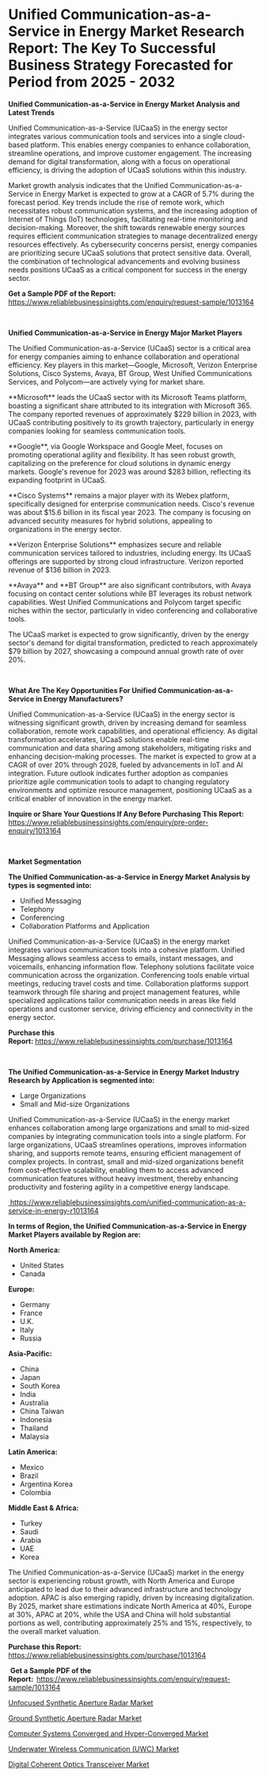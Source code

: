 <p><h1>Unified Communication-as-a-Service in Energy Market Research Report: The Key To Successful Business Strategy Forecasted for Period from 2025 - 2032</h1></p><p><strong>Unified Communication-as-a-Service in Energy Market Analysis and Latest Trends</strong></p>
<p><p>Unified Communication-as-a-Service (UCaaS) in the energy sector integrates various communication tools and services into a single cloud-based platform. This enables energy companies to enhance collaboration, streamline operations, and improve customer engagement. The increasing demand for digital transformation, along with a focus on operational efficiency, is driving the adoption of UCaaS solutions within this industry.</p><p>Market growth analysis indicates that the Unified Communication-as-a-Service in Energy Market is expected to grow at a CAGR of 5.7% during the forecast period. Key trends include the rise of remote work, which necessitates robust communication systems, and the increasing adoption of Internet of Things (IoT) technologies, facilitating real-time monitoring and decision-making. Moreover, the shift towards renewable energy sources requires efficient communication strategies to manage decentralized energy resources effectively. As cybersecurity concerns persist, energy companies are prioritizing secure UCaaS solutions that protect sensitive data. Overall, the combination of technological advancements and evolving business needs positions UCaaS as a critical component for success in the energy sector.</p></p>
<p><strong>Get a Sample PDF of the Report:&nbsp;</strong> <a href="https://www.reliablebusinessinsights.com/enquiry/request-sample/1013164?utm_campaign=100&utm_medium=2&utm_source=Github&utm_content=ia&utm_term=08042025&utm_id=unified-communication-as-a-service-in-energy">https://www.reliablebusinessinsights.com/enquiry/request-sample/1013164</a></p>
<p>&nbsp;</p>
<p><strong>Unified Communication-as-a-Service in Energy Major Market Players</strong></p>
<p><p>The Unified Communication-as-a-Service (UCaaS) sector is a critical area for energy companies aiming to enhance collaboration and operational efficiency. Key players in this market—Google, Microsoft, Verizon Enterprise Solutions, Cisco Systems, Avaya, BT Group, West Unified Communications Services, and Polycom—are actively vying for market share.</p><p>**Microsoft** leads the UCaaS sector with its Microsoft Teams platform, boasting a significant share attributed to its integration with Microsoft 365. The company reported revenues of approximately $229 billion in 2023, with UCaaS contributing positively to its growth trajectory, particularly in energy companies looking for seamless communication tools.</p><p>**Google**, via Google Workspace and Google Meet, focuses on promoting operational agility and flexibility. It has seen robust growth, capitalizing on the preference for cloud solutions in dynamic energy markets. Google's revenue for 2023 was around $283 billion, reflecting its expanding footprint in UCaaS.</p><p>**Cisco Systems** remains a major player with its Webex platform, specifically designed for enterprise communication needs. Cisco's revenue was about $15.6 billion in its fiscal year 2023. The company is focusing on advanced security measures for hybrid solutions, appealing to organizations in the energy sector.</p><p>**Verizon Enterprise Solutions** emphasizes secure and reliable communication services tailored to industries, including energy. Its UCaaS offerings are supported by strong cloud infrastructure. Verizon reported revenue of $136 billion in 2023.</p><p>**Avaya** and **BT Group** are also significant contributors, with Avaya focusing on contact center solutions while BT leverages its robust network capabilities. West Unified Communications and Polycom target specific niches within the sector, particularly in video conferencing and collaborative tools. </p><p>The UCaaS market is expected to grow significantly, driven by the energy sector's demand for digital transformation, predicted to reach approximately $79 billion by 2027, showcasing a compound annual growth rate of over 20%.</p></p>
<p>&nbsp;</p>
<p><strong>What Are The Key Opportunities For Unified Communication-as-a-Service in Energy Manufacturers?</strong></p>
<p><p>Unified Communication-as-a-Service (UCaaS) in the energy sector is witnessing significant growth, driven by increasing demand for seamless collaboration, remote work capabilities, and operational efficiency. As digital transformation accelerates, UCaaS solutions enable real-time communication and data sharing among stakeholders, mitigating risks and enhancing decision-making processes. The market is expected to grow at a CAGR of over 20% through 2028, fueled by advancements in IoT and AI integration. Future outlook indicates further adoption as companies prioritize agile communication tools to adapt to changing regulatory environments and optimize resource management, positioning UCaaS as a critical enabler of innovation in the energy market.</p></p>
<p><strong>Inquire or Share Your Questions If Any Before Purchasing This Report:</strong> <a href="https://www.reliablebusinessinsights.com/enquiry/pre-order-enquiry/1013164?utm_campaign=100&utm_medium=2&utm_source=Github&utm_content=ia&utm_term=08042025&utm_id=unified-communication-as-a-service-in-energy">https://www.reliablebusinessinsights.com/enquiry/pre-order-enquiry/1013164</a></p>
<p>&nbsp;</p>
<p><strong>Market Segmentation</strong></p>
<p><strong>The Unified Communication-as-a-Service in Energy Market Analysis by types is segmented into:</strong></p>
<p><ul><li>Unified Messaging</li><li>Telephony</li><li>Conferencing</li><li>Collaboration Platforms and Application</li></ul></p>
<p><p>Unified Communication-as-a-Service (UCaaS) in the energy market integrates various communication tools into a cohesive platform. Unified Messaging allows seamless access to emails, instant messages, and voicemails, enhancing information flow. Telephony solutions facilitate voice communication across the organization. Conferencing tools enable virtual meetings, reducing travel costs and time. Collaboration platforms support teamwork through file sharing and project management features, while specialized applications tailor communication needs in areas like field operations and customer service, driving efficiency and connectivity in the energy sector.</p></p>
<p><strong>Purchase this Report:&nbsp;</strong><a href="https://www.reliablebusinessinsights.com/purchase/1013164?utm_campaign=100&utm_medium=2&utm_source=Github&utm_content=ia&utm_term=08042025&utm_id=unified-communication-as-a-service-in-energy">https://www.reliablebusinessinsights.com/purchase/1013164</a></p>
<p>&nbsp;</p>
<p><strong>The Unified Communication-as-a-Service in Energy Market Industry Research by Application is segmented into:</strong></p>
<p><ul><li>Large Organizations</li><li>Small and Mid-size Organizations</li></ul></p>
<p><p>Unified Communication-as-a-Service (UCaaS) in the energy market enhances collaboration among large organizations and small to mid-sized companies by integrating communication tools into a single platform. For large organizations, UCaaS streamlines operations, improves information sharing, and supports remote teams, ensuring efficient management of complex projects. In contrast, small and mid-sized organizations benefit from cost-effective scalability, enabling them to access advanced communication features without heavy investment, thereby enhancing productivity and fostering agility in a competitive energy landscape.</p></p>
<p><a href="https://www.reliablebusinessinsights.com/unified-communication-as-a-service-in-energy-r1013164?utm_campaign=100&utm_medium=2&utm_source=Github&utm_content=ia&utm_term=08042025&utm_id=unified-communication-as-a-service-in-energy">&nbsp;https://www.reliablebusinessinsights.com/unified-communication-as-a-service-in-energy-r1013164</a></p>
<p><strong>In terms of Region, the Unified Communication-as-a-Service in Energy Market Players available by Region are:</strong></p>
<p>
    <p> <strong> North America: </strong>
        <ul>
            <li>United States</li>
            <li>Canada</li>
        </ul>
        </p> 
    <p> <strong> Europe: </strong>
        <ul>
            <li>Germany</li>
            <li>France</li>
            <li>U.K.</li>
            <li>Italy</li>
            <li>Russia</li>
        </ul>
        </p> 
    <p> <strong> Asia-Pacific: </strong>
        <ul>
            <li>China</li>
            <li>Japan</li>
            <li>South Korea</li>
            <li>India</li>
            <li>Australia</li>
            <li>China Taiwan</li>
            <li>Indonesia</li>
            <li>Thailand</li>
            <li>Malaysia</li>
        </ul>
        </p> 
    <p> <strong> Latin America: </strong>
        <ul>
            <li>Mexico</li>
            <li>Brazil</li>
            <li>Argentina Korea</li>
            <li>Colombia</li>
        </ul>
        </p> 
    <p> <strong> Middle East & Africa: </strong>
        <ul>
            <li>Turkey</li>
            <li>Saudi</li>
            <li>Arabia</li>
            <li>UAE</li>
            <li>Korea</li>
        </ul>
    </p>
    </p>
<p><p>The Unified Communication-as-a-Service (UCaaS) market in the energy sector is experiencing robust growth, with North America and Europe anticipated to lead due to their advanced infrastructure and technology adoption. APAC is also emerging rapidly, driven by increasing digitalization. By 2025, market share estimations indicate North America at 40%, Europe at 30%, APAC at 20%, while the USA and China will hold substantial portions as well, contributing approximately 25% and 15%, respectively, to the overall market valuation.</p></p>
<p><strong>Purchase this Report: </strong><a href="https://www.reliablebusinessinsights.com/purchase/1013164?utm_campaign=100&utm_medium=2&utm_source=Github&utm_content=ia&utm_term=08042025&utm_id=unified-communication-as-a-service-in-energy">https://www.reliablebusinessinsights.com/purchase/1013164</a></p>
<p>&nbsp;<strong>Get a Sample PDF of the Report:&nbsp;&nbsp;</strong><a href="https://www.reliablebusinessinsights.com/enquiry/request-sample/1013164?utm_campaign=100&utm_medium=2&utm_source=Github&utm_content=ia&utm_term=08042025&utm_id=unified-communication-as-a-service-in-energy">https://www.reliablebusinessinsights.com/enquiry/request-sample/1013164</a></p>
<p><strong></strong></p>
<p><p><a href="https://github.com/shimweummul/Market-Research-Report-List-1/blob/main/unfocused-synthetic-aperture-radar-market.md?utm_campaign=100&utm_medium=2&utm_source=Github&utm_content=ia&utm_term=08042025&utm_id=unified-communication-as-a-service-in-energy">Unfocused Synthetic Aperture Radar Market</a></p><p><a href="https://github.com/sternymkere4/Market-Research-Report-List-1/blob/main/ground-synthetic-aperture-radar-market.md?utm_campaign=100&utm_medium=2&utm_source=Github&utm_content=ia&utm_term=08042025&utm_id=unified-communication-as-a-service-in-energy">Ground Synthetic Aperture Radar Market</a></p><p><a href="https://github.com/bauldlimle6h/Market-Research-Report-List-1/blob/main/computer-systems-converged-and-hyper-converged-market.md?utm_campaign=100&utm_medium=2&utm_source=Github&utm_content=ia&utm_term=08042025&utm_id=unified-communication-as-a-service-in-energy">Computer Systems Converged and Hyper-Converged Market</a></p><p><a href="https://github.com/heinslakey2x/Market-Research-Report-List-1/blob/main/underwater-wireless-communication-uwc-market.md?utm_campaign=100&utm_medium=2&utm_source=Github&utm_content=ia&utm_term=08042025&utm_id=unified-communication-as-a-service-in-energy">Underwater Wireless Communication (UWC) Market</a></p><p><a href="https://github.com/buseknoden2b/Market-Research-Report-List-1/blob/main/digital-coherent-optics-transceiver-market.md?utm_campaign=100&utm_medium=2&utm_source=Github&utm_content=ia&utm_term=08042025&utm_id=unified-communication-as-a-service-in-energy">Digital Coherent Optics Transceiver Market</a></p></p>